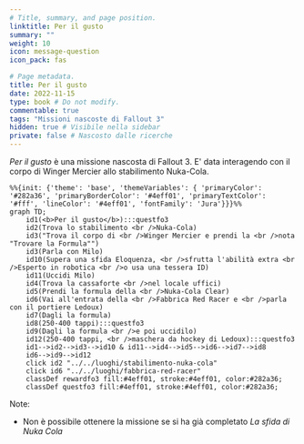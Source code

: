 ```yaml
---
# Title, summary, and page position.
linktitle: Per il gusto
summary: ""
weight: 10
icon: message-question
icon_pack: fas

# Page metadata.
title: Per il gusto
date: 2022-11-15
type: book # Do not modify.
commentable: true
tags: "Missioni nascoste di Fallout 3"
hidden: true # Visibile nella sidebar
private: false # Nascosto dalle ricerche
---
```


*Per il gusto* è una missione nascosta di Fallout 3. E' data interagendo con il corpo di Winger Mercier allo stabilimento Nuka-Cola.



```mermaid
%%{init: {'theme': 'base', 'themeVariables': { 'primaryColor': '#282a36', 'primaryBorderColor': '#4eff01', 'primaryTextColor': '#fff', 'lineColor': '#4eff01', 'fontFamily': 'Jura'}}}%%
graph TD;
    id1(<b>Per il gusto</b>):::questfo3
    id2(Trova lo stabilimento <br />Nuka-Cola)
    id3("Trova il corpo di <br />Winger Mercier e prendi la <br />nota "Trovare la Formula"")
    id3(Parla con Milo)
    id10(Supera una sfida Eloquenza, <br />sfrutta l'abilità extra <br />Esperto in robotica <br />o usa una tessera ID)
    id11(Uccidi Milo)
    id4(Trova la cassaforte <br />nel locale uffici)
    id5(Prendi la formula della <br />Nuka-Cola Clear)
    id6(Vai all'entrata della <br />Fabbrica Red Racer e <br />parla con il portiere Ledoux)
    id7(Dagli la formula)
    id8(250-400 tappi):::questfo3
    id9(Dagli la formula <br />e poi uccidilo)
    id12(250-400 tappi, <br />maschera da hockey di Ledoux):::questfo3
    id1-->id2-->id3-->id10 & id11-->id4-->id5-->id6-->id7-->id8
    id6-->id9-->id12
    click id2 "../../luoghi/stabilimento-nuka-cola"
    click id6 "../../luoghi/fabbrica-red-racer"
    classDef rewardfo3 fill:#4eff01, stroke:#4eff01, color:#282a36;
    classDef questfo3 fill:#4eff01, stroke:#4eff01, color:#282a36;
```

Note:
- Non è possibile ottenere la missione se si ha già completato *La sfida di Nuka Cola*